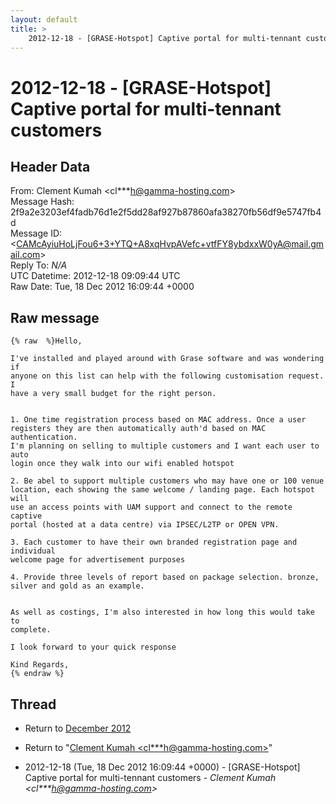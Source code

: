 ```yaml
---
layout: default
title: >
    2012-12-18 - [GRASE-Hotspot] Captive portal for multi-tennant customers
---
```


# 2012-12-18 - [GRASE-Hotspot] Captive portal for multi-tennant customers

## Header Data

From: Clement Kumah \<cl***h@gamma-hosting.com\><br>
Message Hash: 2f9a2e3203ef4fadb76d1e2f5dd28af927b87860afa38270fb56df9e5747fb4d<br>
Message ID: \<CAMcAyiuHoLjFou6+3+YTQ+A8xqHvpAVefc+vtfFY8ybdxxW0yA@mail.gmail.com\><br>
Reply To: _N/A_<br>
UTC Datetime: 2012-12-18 09:09:44 UTC<br>
Raw Date: Tue, 18 Dec 2012 16:09:44 +0000<br>

## Raw message

```
{% raw  %}Hello,

I've installed and played around with Grase software and was wondering if
anyone on this list can help with the following customisation request. I
have a very small budget for the right person.


1. One time registration process based on MAC address. Once a user
registers they are then automatically auth'd based on MAC authentication.
I'm planning on selling to multiple customers and I want each user to auto
login once they walk into our wifi enabled hotspot

2. Be abel to support multiple customers who may have one or 100 venue
location, each showing the same welcome / landing page. Each hotspot will
use an access points with UAM support and connect to the remote captive
portal (hosted at a data centre) via IPSEC/L2TP or OPEN VPN.

3. Each customer to have their own branded registration page and individual
welcome page for advertisement purposes

4. Provide three levels of report based on package selection. bronze,
silver and gold as an example.


As well as costings, I'm also interested in how long this would take to
complete.

I look forward to your quick response

Kind Regards,
{% endraw %}
```

## Thread

+ Return to [December 2012](/archive/2012/12)

+ Return to "[Clement Kumah <cl***h<span>@</span>gamma-hosting.com>](/authors/cl___h_at_gammahosting_com)"

+ 2012-12-18 (Tue, 18 Dec 2012 16:09:44 +0000) - [GRASE-Hotspot] Captive portal for multi-tennant customers - _Clement Kumah \<cl***h@gamma-hosting.com\>_

